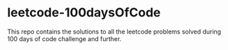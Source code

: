 # leetcode-100daysOfCode
This repo contains the solutions to all the leetcode problems solved during 100 days of code challenge and further.
